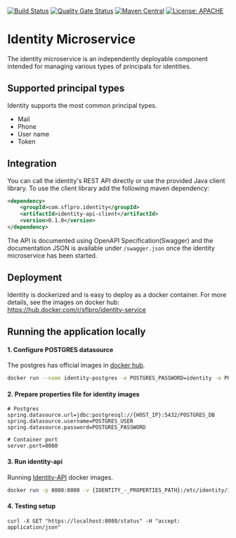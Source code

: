 [![Build Status](https://travis-ci.org/sflpro/identity.svg?branch=master)](https://travis-ci.org/sflpro/identity)
[![Quality Gate Status](https://sonarcloud.io/api/project_badges/measure?project=com.sflpro.identity%3Aidentity&metric=alert_status)](https://sonarcloud.io/dashboard?id=com.sflpro.identity%3Aidentity)
[![Maven Central](https://maven-badges.herokuapp.com/maven-central/com.sflpro.identity/identity/badge.svg)](https://maven-badges.herokuapp.com/maven-central/com.sflpro.identity/identity/)
[![License: APACHE](https://img.shields.io/badge/license-Apache%20License%202.0-b)](https://opensource.org/licenses/Apache-2.0)


# Identity Microservice
The identity microservice is an independently deployable component intended for managing various types of principals for identities.

## Supported principal types
Identity supports the most common principal types. 
* Mail
* Phone
* User name
* Token

## Integration

You can call the identity's REST API directly or use the provided Java client library. To use the client library add the 
following maven dependency:
```xml
<dependency>
    <groupId>com.sflpro.identity</groupId>
    <artifactId>identity-api-client</artifactId>
    <version>0.1.0</version>
</dependency>
```

The API is documented using OpenAPI Specification(Swagger) and the documentation JSON is available under `/swagger.json` 
once the identity microservice has been started. 

## Deployment

Identity is dockerized and is easy to deploy as a docker container. For more details, see the images on docker hub:  
https://hub.docker.com/r/sflpro/identity-service

## Running the application locally

#### 1. Configure POSTGRES datasource
The postgres has official images in [docker hub](https://hub.docker.com/_/postgres).
```bash
docker run --name identity-postgres -e POSTGRES_PASSWORD=identity -e POSTGRES_USER=identity -e POSTGRES_DB=identity -p 5432:5432 -d postgres:11
```

#### 2. Prepare properties file for identity images
```properties
# Postgres
spring.datasource.url=jdbc:postgresql://{HOST_IP}:5432/POSTGRES_DB
spring.datasource.username=POSTGRES_USER
spring.datasource.password=POSTGRES_PASSWORD

# Container port
server.port=8080
```

#### 3. Run identity-api
Running [Identity-API](https://hub.docker.com/r/sflpro/identity-service) docker images.
```bash
docker run -p 8080:8080 -v {IDENTITY_-_PROPERTIES_PATH}:/etc/identity/identity.properties sflpro/identity-api:0.1.0 --spring.config.location=etc/identity/identity.properties
```

#### 4. Testing setup
```curl
curl -X GET "https://localhost:8080/status" -H "accept: application/json"
```